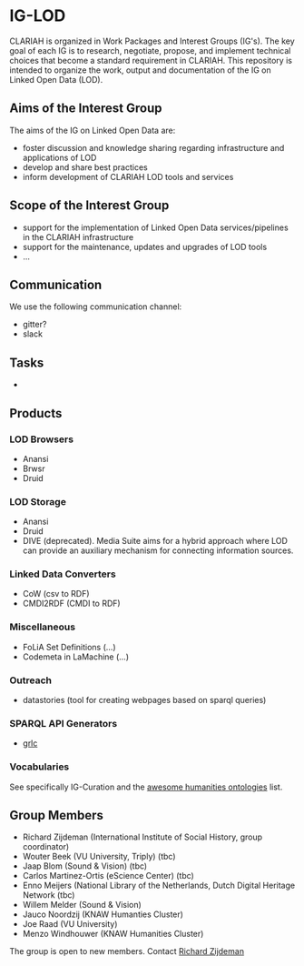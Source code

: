 # IG-LOD
CLARIAH is organized in Work Packages and Interest Groups (IG's). The key goal of each IG is to research, negotiate, propose, and implement technical choices that become a standard requirement in CLARIAH. This repository is intended to organize the work, output and documentation of the IG on Linked Open Data (LOD).

## Aims of the Interest Group

The aims of the IG on Linked Open Data are:

- foster discussion and knowledge sharing regarding infrastructure and applications of LOD
- develop and share best practices
- inform development of CLARIAH LOD tools and services

## Scope of the Interest Group

- support for the implementation of Linked Open Data services/pipelines in the CLARIAH infrastructure
- support for the maintenance, updates and upgrades of LOD tools
- ...

## Communication

We use the following communication channel:
- gitter?
- slack

## Tasks
- 

## Products

### LOD Browsers
- Anansi
- Brwsr
- Druid

### LOD Storage
- Anansi
- Druid
- DIVE (deprecated). Media Suite aims for a hybrid approach where LOD can provide an auxiliary mechanism for connecting information sources. 

### Linked Data Converters
- CoW (csv to RDF)
- CMDI2RDF (CMDI to RDF)

### Miscellaneous
- FoLiA Set Definitions (...)
- Codemeta in LaMachine (...)

### Outreach
- datastories (tool for creating webpages based on sparql queries)

### SPARQL API Generators
- [grlc](grlc.io)

### Vocabularies
See specifically IG-Curation and the [awesome humanities ontologies](https://github.com/CLARIAH/awesome-humanities-ontologies) list. 


## Group Members
- Richard Zijdeman (International Institute of Social History, group coordinator)
- Wouter Beek (VU University, Triply) (tbc)
- Jaap Blom (Sound & Vision) (tbc)
- Carlos Martinez-Ortis (eScience Center) (tbc)
- Enno Meijers (National Library of the Netherlands, Dutch Digital Heritage Network (tbc)
- Willem Melder (Sound & Vision)
- Jauco Noordzij (KNAW Humanties Cluster)
- Joe Raad (VU University)
- Menzo Windhouwer (KNAW Humanities Cluster)


The group is open to new members. Contact [Richard Zijdeman](https://github.com/rlzijdeman)
